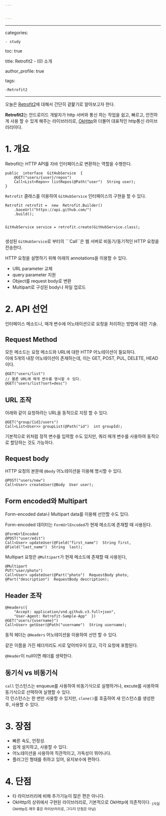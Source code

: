 ```yaml
---


---
```


<hr>
<p>categories:</p>
<pre><code>- study
</code></pre>
<p>toc: true</p>
<p>title: Retrofit2 - (0) 소개</p>
<p>author_profile: true</p>
<p>tags:</p>
<pre><code>-Retrofit2
</code></pre>
<hr>
<p>오늘은 <a href="https://square.github.io/retrofit/">Retrofit2</a>에 대해서 간단히 겉핥기로 알아보고자 한다.</p>
<p><strong>Retrofit2</strong>는 안드로이드 개발자가 http 서버와 통신 하는 작업을 쉽고, 빠르고, 안전하게 사용 할 수 있게 해주는 라이브러리로, <a href="https://square.github.io/okhttp/">OkHttp</a>와 더불어 대표적인 http통신 라이브러리이다.</p>
<h1 id="개요">1. 개요</h1>
<p>Retrofit는 HTTP API를 자바 인터페이스로 변환하는 역할을 수행한다.</p>
<pre><code>public  interface  GitHubService  {  
    @GET("users/{user}/repos")  
    Call&lt;List&lt;Repo&gt;&gt; listRepos(@Path("user")  String user);  
}
</code></pre>
<p><code>Retrofit</code> 클래스를 이용하여 <code>GitHubService</code> 인터페이스의 구현을 할 수 있다.</p>
<pre><code>Retrofit retrofit =  new  Retrofit.Builder()  
    .baseUrl("https://api.github.com/")  
    .build();
    
GitHubService service = retrofit.create(GitHubService.class);
</code></pre>
<p>생성된 <code>GitHubService</code>로 부터의 ```Call``은 웹 서버로 비동기/동기적인 HTTP 요청을 전송한다.</p>
<p>HTTP 요청을 설명하기 위해 아래의 annotations을 이용할 수 있다.</p>
<ul>
<li>URL parameter 교체</li>
<li>query parameter 지원</li>
<li>Object를 request body로 변환</li>
<li>Multipart로 구성된 body나 파일 업로드</li>
</ul>
<h1 id="api-선언">2. API 선언</h1>
<p>인터페이스 메소드나, 매개 변수에 어노테이션으로 요청을 처리하는 방법에 대한 기술.</p>
<h2 id="request-method">Request Method</h2>
<p>모든 메소드는 요청 메소드와 URL에 대한 HTTP 어노테이션이 필요하다.<br>
이에 5개의 내장 어노테이션이 존재하는데, 이는 GET, POST, PUL, DELETE, HEAD이다.</p>
<pre><code>@GET("users/list")
// 물론 URL에 매개 변수를 명시할 수 있다.
@GET("users/list?sort=desc")
</code></pre>
<h2 id="url-조작">URL 조작</h2>
<p>아래와 같이 요청하려는 URL을 동적으로 지정 할 수 있다.</p>
<pre><code>@GET("group/{id}/users")
Call&lt;List&lt;User&gt;&gt; groupList(@Path("id")  int groupId);
</code></pre>
<p>기본적으로 위처럼 정적 변수를 입력할 수도 있지만, 쿼리 매개 변수를 사용하여 동적으로 할당하는 것도 가능하다.</p>
<h2 id="request-body">Request body</h2>
<p>HTTP 요청의 본문에 <code>@body</code> 어노테이션을 이용해 명시할 수 있다.</p>
<pre><code>@POST("users/new")
Call&lt;User&gt; createUser(@Body  User user);
</code></pre>
<h2 id="form-encoded와-multipart">Form encoded와 Multipart</h2>
<p>Form-encoded data나 Multipart data를 이용해 선언할 수도 있다.</p>
<p>Form-encoded 데이터는 <code>FormUrlEncoded</code>가 현재 메소드에 존재할 때 사용된다.</p>
<pre><code>@FormUrlEncoded
@POST("user/edit")
Call&lt;User&gt; updateUser(@Field("first_name")  String first,  @Field("last_name")  String  last);
</code></pre>
<p>Multipart 요청은 <code>@Multipart</code>가 현재 메소드에 존재할 때 사용된다,</p>
<pre><code>@Multipart 
PUT("user/photo")  
Call&lt;User&gt; updateUser(@Part("photo")  RequestBody photo,  @Part("description")  RequestBody description);
</code></pre>
<h2 id="header-조작">Header 조작</h2>
<pre><code>@Headers({  
    "Accept: application/vnd.github.v3.full+json",  
    "User-Agent: Retrofit-Sample-App"  })  
@GET("users/{username}")
Call&lt;User&gt; getUser(@Path("username")  String username);
</code></pre>
<p>동적 헤더는 <code>@Headers</code> 어노테이션을 이용하여 선언 할 수 있다.</p>
<p>같은 이름을 가진 헤더끼리도 서로 덮어씌우지 않고, 각각 요청에 포함된다.</p>
<p><code>@Header</code>이 null이면 헤더를 생략한다.</p>
<h2 id="동기식-vs-비동기식">동기식 vs 비동기식</h2>
<p><code>call</code> 인스턴스는 enqueue를 사용하여 비동기식으로 실행하거나, excute를 사용하여 동기식으로 선택하여 실행할 수 있다.<br>
각 인스턴스는 한 번만 사용할 수 있지만, <code>clone()</code>를 호출하여 새 인스턴스를 생성한 후, 사용할 수 있다.</p>
<h1 id="장점">3. 장점</h1>
<ul>
<li>빠른 속도, 안정성.</li>
<li>쉽게 설치하고, 사용할 수 있다.</li>
<li>어노테이션을 사용하여 직관적이고, 가독성이 뛰어나다.</li>
<li>플러그인 형태를 취하고 있어, 유지보수에 편하다.</li>
</ul>
<h1 id="단점">4. 단점</h1>
<ul>
<li>타 라이브러리에 비해 추가기능이 많은 편은 아니다.</li>
<li>OkHttp의 상위에서 구현된 라이브러리로, 기본적으로 OkHttp에 의존적이다. <sub>(사실 OkHttp도 매우 좋은 라이브러리로, 그다지 단점은 아님)</sub></li>
</ul>

